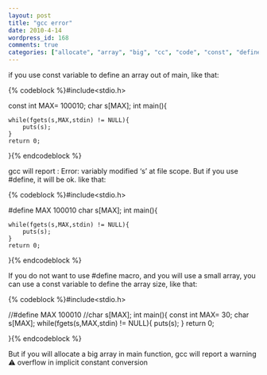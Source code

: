 ```yaml
---
layout: post
title: "gcc error"
date: 2010-4-14
wordpress_id: 168
comments: true
categories: ["allocate", "array", "big", "cc", "code", "const", "define", "error", "gcc", "see-hear", "warning"]
---
```

<meta name="_edit_last" content="1" />
<meta name="views" content="890" />
if you use const variable to define an array out of main, like that:


{% codeblock %}#include&lt;stdio.h&gt;

const int MAX= 100010;
char s[MAX];
int main(){

    while(fgets(s,MAX,stdin) != NULL){
        puts(s);
    }
    return 0;

}{% endcodeblock %}


gcc will report : Error: variably modified ‘s’ at file scope. But if you use #define, it will be ok. like that:


{% codeblock %}#include&lt;stdio.h&gt;

#define MAX 100010
char s[MAX];
int main(){

    while(fgets(s,MAX,stdin) != NULL){
        puts(s);
    }
    return 0;

}{% endcodeblock %}


If you do not want to use #define macro, and you will use a small array, you can use a const variable to define the array size, like that:


{% codeblock %}#include&lt;stdio.h&gt;

//#define MAX 100010
//char s[MAX];
int main(){
    const int MAX= 30;
    char s[MAX];
    while(fgets(s,MAX,stdin) != NULL){
        puts(s);
    }
    return 0;

}{% endcodeblock %}


But if you will allocate a big array in main function, gcc will report a warning :warning: overflow in implicit constant conversion
